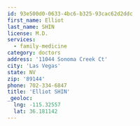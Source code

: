 ```yaml
---
id: 93e500d0-0633-4bc6-b325-93cac62d2ddc
first_name: Elliot
last_name: SHIN
license: M.D.
services:
  - family-medicine
category: doctors
address: '11044 Sonoma Creek Ct'
city: 'Las Vegas'
state: NV
zip: '89144'
phone: 702-334-6847
title: 'Elliot SHIN'
_geoloc:
  lng: -115.32557
  lat: 36.181142
---
```

